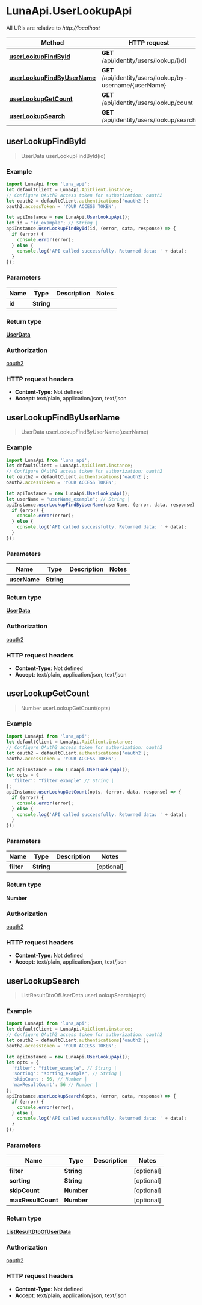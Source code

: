 # LunaApi.UserLookupApi

All URIs are relative to *http://localhost*

Method | HTTP request | Description
------------- | ------------- | -------------
[**userLookupFindById**](UserLookupApi.md#userLookupFindById) | **GET** /api/identity/users/lookup/{id} | 
[**userLookupFindByUserName**](UserLookupApi.md#userLookupFindByUserName) | **GET** /api/identity/users/lookup/by-username/{userName} | 
[**userLookupGetCount**](UserLookupApi.md#userLookupGetCount) | **GET** /api/identity/users/lookup/count | 
[**userLookupSearch**](UserLookupApi.md#userLookupSearch) | **GET** /api/identity/users/lookup/search | 



## userLookupFindById

> UserData userLookupFindById(id)



### Example

```javascript
import LunaApi from 'luna_api';
let defaultClient = LunaApi.ApiClient.instance;
// Configure OAuth2 access token for authorization: oauth2
let oauth2 = defaultClient.authentications['oauth2'];
oauth2.accessToken = 'YOUR ACCESS TOKEN';

let apiInstance = new LunaApi.UserLookupApi();
let id = "id_example"; // String | 
apiInstance.userLookupFindById(id, (error, data, response) => {
  if (error) {
    console.error(error);
  } else {
    console.log('API called successfully. Returned data: ' + data);
  }
});
```

### Parameters


Name | Type | Description  | Notes
------------- | ------------- | ------------- | -------------
 **id** | **String**|  | 

### Return type

[**UserData**](UserData.md)

### Authorization

[oauth2](../README.md#oauth2)

### HTTP request headers

- **Content-Type**: Not defined
- **Accept**: text/plain, application/json, text/json


## userLookupFindByUserName

> UserData userLookupFindByUserName(userName)



### Example

```javascript
import LunaApi from 'luna_api';
let defaultClient = LunaApi.ApiClient.instance;
// Configure OAuth2 access token for authorization: oauth2
let oauth2 = defaultClient.authentications['oauth2'];
oauth2.accessToken = 'YOUR ACCESS TOKEN';

let apiInstance = new LunaApi.UserLookupApi();
let userName = "userName_example"; // String | 
apiInstance.userLookupFindByUserName(userName, (error, data, response) => {
  if (error) {
    console.error(error);
  } else {
    console.log('API called successfully. Returned data: ' + data);
  }
});
```

### Parameters


Name | Type | Description  | Notes
------------- | ------------- | ------------- | -------------
 **userName** | **String**|  | 

### Return type

[**UserData**](UserData.md)

### Authorization

[oauth2](../README.md#oauth2)

### HTTP request headers

- **Content-Type**: Not defined
- **Accept**: text/plain, application/json, text/json


## userLookupGetCount

> Number userLookupGetCount(opts)



### Example

```javascript
import LunaApi from 'luna_api';
let defaultClient = LunaApi.ApiClient.instance;
// Configure OAuth2 access token for authorization: oauth2
let oauth2 = defaultClient.authentications['oauth2'];
oauth2.accessToken = 'YOUR ACCESS TOKEN';

let apiInstance = new LunaApi.UserLookupApi();
let opts = {
  'filter': "filter_example" // String | 
};
apiInstance.userLookupGetCount(opts, (error, data, response) => {
  if (error) {
    console.error(error);
  } else {
    console.log('API called successfully. Returned data: ' + data);
  }
});
```

### Parameters


Name | Type | Description  | Notes
------------- | ------------- | ------------- | -------------
 **filter** | **String**|  | [optional] 

### Return type

**Number**

### Authorization

[oauth2](../README.md#oauth2)

### HTTP request headers

- **Content-Type**: Not defined
- **Accept**: text/plain, application/json, text/json


## userLookupSearch

> ListResultDtoOfUserData userLookupSearch(opts)



### Example

```javascript
import LunaApi from 'luna_api';
let defaultClient = LunaApi.ApiClient.instance;
// Configure OAuth2 access token for authorization: oauth2
let oauth2 = defaultClient.authentications['oauth2'];
oauth2.accessToken = 'YOUR ACCESS TOKEN';

let apiInstance = new LunaApi.UserLookupApi();
let opts = {
  'filter': "filter_example", // String | 
  'sorting': "sorting_example", // String | 
  'skipCount': 56, // Number | 
  'maxResultCount': 56 // Number | 
};
apiInstance.userLookupSearch(opts, (error, data, response) => {
  if (error) {
    console.error(error);
  } else {
    console.log('API called successfully. Returned data: ' + data);
  }
});
```

### Parameters


Name | Type | Description  | Notes
------------- | ------------- | ------------- | -------------
 **filter** | **String**|  | [optional] 
 **sorting** | **String**|  | [optional] 
 **skipCount** | **Number**|  | [optional] 
 **maxResultCount** | **Number**|  | [optional] 

### Return type

[**ListResultDtoOfUserData**](ListResultDtoOfUserData.md)

### Authorization

[oauth2](../README.md#oauth2)

### HTTP request headers

- **Content-Type**: Not defined
- **Accept**: text/plain, application/json, text/json

